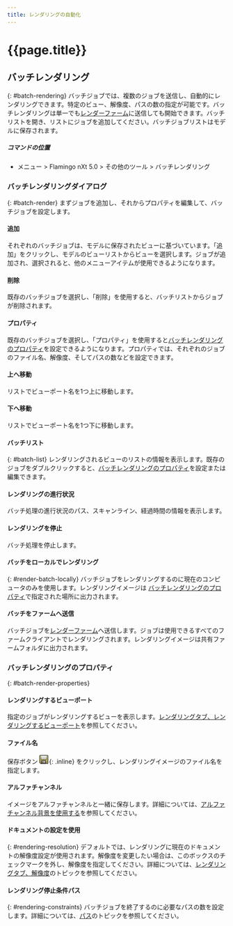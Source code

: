 ```yaml
---
title: レンダリングの自動化
---
```


# {{page.title}}


## バッチレンダリング
{: #batch-rendering}
バッチジョブでは、複数のジョブを送信し、自動的にレンダリングできます。特定のビュー、解像度、パスの数の指定が可能です。バッチレンダリングは単一でも[レンダーファーム](render-farm.html)に送信しても開始できます。バッチリストを開き、リストにジョブを追加してください。バッチジョブリストはモデルに保存されます。

##### コマンドの位置

 * メニュー > Flamingo nXt 5.0 > その他のツール > バッチレンダリング

### バッチレンダリングダイアログ
{: #batch-render}
まずジョブを追加し、それからプロパティを編集して、バッチジョブを設定します。

#### 追加
それぞれのバッチジョブは、モデルに保存されたビューに基づいています。「追加」をクリックし、モデルのビューリストからビューを選択します。ジョブが追加され、選択されると、他のメニューアイテムが使用できるようになります。

#### 削除
既存のバッチジョブを選択し、「削除」を使用すると、バッチリストからジョブが削除されます。

#### プロパティ
既存のバッチジョブを選択し、「プロパティ」を使用すると[バッチレンダリングのプロパティ](#batch-render-properties)を設定できるようになります。プロパティでは、それぞれのジョブのファイル名、解像度、そしてパスの数などを設定できます。

#### 上へ移動
リストでビューポート名を1つ上に移動します。

#### 下へ移動
リストでビューポート名を1つ下に移動します。

#### バッチリスト
{: #batch-list}
レンダリングされるビューのリストの情報を表示します。既存のジョブをダブルクリックすると、[バッチレンダリングのプロパティ](#batch-render-properties)を設定または編集できます。

#### レンダリングの進行状況
バッチ処理の進行状況のパス、スキャンライン、経過時間の情報を表示します。

####  レンダリングを停止
バッチ処理を停止します。

#### バッチをローカルでレンダリング
{: #render-batch-locally}
バッチジョブをレンダリングするのに現在のコンピュータのみを使用します。レンダリングイメージは
[バッチレンダリングのプロパティ](#batch-render-properties)で指定された場所に出力されます。

####  バッチをファームへ送信
バッチジョブを[レンダーファーム](render-farm.html)へ送信します。ジョブは使用できるすべてのファームクライアントでレンダリングされます。レンダリングイメージは共有ファームフォルダに出力されます。

### バッチレンダリングのプロパティ
{: #batch-render-properties}

#### レンダリングするビューポート
指定のジョブがレンダリングするビューを表示します。[レンダリングタブ、レンダリングするビューポート](render-tab.html#viewtorender)を参照してください。

#### ファイル名
保存ボタン ![images/saveimageas.png](images/saveimageas.png){: .inline} をクリックし、レンダリングイメージのファイル名を指定します。

#### アルファチャンネル
イメージをアルファチャンネルと一緒に保存します。詳細については、[アルファチャンネル背景を使用する](environment-tab.html#alpha)を参照してください。

#### ドキュメントの設定を使用
{: #rendering-resolution}
デフォルトでは、レンダリングに現在のドキュメントの解像度設定が使用されます。解像度を変更したい場合は、このボックスのチェックマークを外し、解像度を指定してください。詳細については、[レンダリングタブ、解像度](render-tab.html#resolution)のトピックを参照してください。

#### レンダリング停止条件パス
{: #rendering-constraints}
バッチジョブを終了するのに必要なパスの数を設定します。詳細については、[パス](documentproperties-flamingo.html#number-of-passes)のトピックを参照してください。

<!-- TODO: Flamingo nXt 5 runs from the RDK.  The need to Flamingo Automate render is not clear.  What is needed to run animations with nxt right now?
The number of passes and the ability to send a render to the farm are required still.  So the dialog should be smaller.
Alpha channel This needs to be investigated. The rest of this section is commented out.-->

<!-- Commented out until automated render can be determined

## アニメーション
{: #animation}
Rhinoでアニメーションを作成する方法には2通りあります。アニメーションは、[Rhinoのアニメーションツールバー](http://docs.mcneel.com/rhino/5/help/ja-jp/index.htm#commands/animation.htm)または[Bongo](http://bongo.rhino3d.com/)アニメーションプラグインを用いて設定することができます。

##### アニメーションジョブをレンダーファームに送信するには
1. [FlamingoNXtAutomateRender](automate-rendering.html#flamingonxtautomaterender)コマンドを実行します。
1. 自動レンダリングコマンドを設定ダイアログボックスで**ファームへレンダリング**を選択します。
&#160;
ジョブ名を指定し、OKボタンをクリックします。
&#160;
Rhinoのアニメーションセットアップツールバーからアニメーションのタイプを設定します。キャプチャ方法はフルレンダリングを選択します。
&#160;
アニメーションツールバーからアニメーションを記録します。レンダージョブがレンダーファームに送信されます。
&#160;
レンダーファームでジョブが完了したら、FlamingoNXtAutomateRenderコマンドを再度実行し、ダイアログのすべてのジョブを選択します。
&#160;
選択ファイルを指定出力フォルダへコピーボタンをクリックし、すべてのレンダリングイメージをコピーする先のフォルダを選択します。


## FlamingoNXtAutomateRenderコマンド
{: #flamingonxtautomaterender}


## 自動レンダリングコマンドを設定

### オン
デフォルトの**Render**コマンドを**レンダーファーム**を使用させるようにします。

### デフォルトのレンダリングダイアログを使用
**Render**コマンドを（ファームにではなく）直接レンダリングするように設定を戻します。

### レンダリングするレンダリングパスの数
レンダリングパスの数を指定します。

### ファームへレンダリング
**Render**コマンドをファームへレンダリングするようにします。

### ジョブ名
**レンダーファームの** [ジョブ名](automate-rendering.html#job-name)を指定します。

## レンダリング停止条件

### レンダリングするレンダリングパスの数
[パスの数](documentproperties-flamingo.html#number-of-passes)を指定します。

### アルファチャンネルを保存
[アルファチャンネル](render-window.html#save-with-alpha-channel)背景を保存します。
-->
